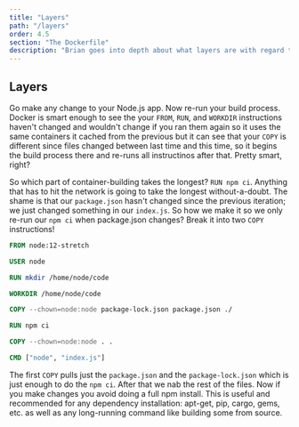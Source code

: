 ```yaml
---
title: "Layers"
path: "/layers"
order: 4.5
section: "The Dockerfile"
description: "Brian goes into depth about what layers are with regard to Docker images and how you can leverage Docker's caching of layers to more quickly rebuild containers"
---
```


## Layers

Go make any change to your Node.js app. Now re-run your build process. Docker is smart enough to see the your `FROM`, `RUN`, and `WORKDIR` instructions haven't changed and wouldn't change if you ran them again so it uses the same containers it cached from the previous but it can see that your `COPY` is different since files changed between last time and this time, so it begins the build process there and re-runs all instructinos after that. Pretty smart, right?

So which part of container-building takes the longest? `RUN npm ci`. Anything that has to hit the network is going to take the longest without-a-doubt. The shame is that our `package.json` hasn't changed since the previous iteration; we just changed something in our `index.js`. So how we make it so we only re-run our `npm ci` when package.json changes? Break it into two `COPY` instructions!

```Dockerfile
FROM node:12-stretch

USER node

RUN mkdir /home/node/code

WORKDIR /home/node/code

COPY --chown=node:node package-lock.json package.json ./

RUN npm ci

COPY --chown=node:node . .

CMD ["node", "index.js"]
```

The first `COPY` pulls just the `package.json` and the `package-lock.json` which is just enough to do the `npm ci`. After that we nab the rest of the files. Now if you make changes you avoid doing a full npm install. This is useful and recommended for any dependency installation: apt-get, pip, cargo, gems, etc. as well as any long-running command like building some from source.
